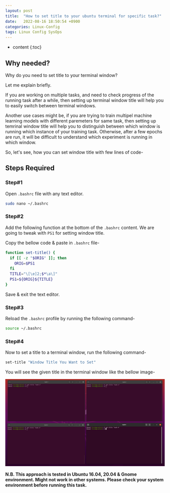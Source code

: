 ```yaml
---
layout: post
title:  "How to set title to your ubuntu terminal for specific task?"
date:   2022-08-16 18:50:54 +0900
categories: Linux-Config
tags: Linux Config SysOps
---
```


* content
{:toc}

## Why needed?

Why do you need to set title to your terminal window?

Let me explain briefly.

If you are working on multiple tasks, and need to check progress of the running task after a while, then setting up terminal window title will help you to easily switch between terminal windows.

Another use cases might be, if you are trying to train multipel machine learning models with different paremeters for same task, then setting up temrinal window title will help you to distinguish between which window is running which instance of your training task. Otherwise, after a few epochs are run, it will be difficult to understand which experiment is running in which window.

So, let's see, how you can set window title with few lines of code-

## Steps Required

### Step#1
Open ```.bashrc``` file with any text editor.

```bash
sudo nano ~/.bashrc
```

### Step#2
Add the following function at the bottom of the ```.bashrc``` content. We are going to tweak with ```PS1``` for setting window title.

Copy the bellow code & paste in ```.bashrc``` file-

```bash
function set-title() {
  if [[ -z "$ORIG" ]]; then
    ORIG=$PS1
  fi
  TITLE="\[\e]2;$*\a\]"
  PS1=${ORIG}${TITLE}
}
```

Save & exit the text editor.

### Step#3
Reload the ```.bashrc``` profile by running the following command-

```bash
source ~/.bashrc
```

### Step#4
Now to set a title to a terminal window, run the following command-

```bash
set-title "Window Title You Want to Set"
```
You will see the given title in the terminal window like the bellow image-

![terminal title](https://raw.githubusercontent.com/faruk-ahmad/faruk-ahmad.github.io/main/__images__/Linux-Config/bash-title.png)

**N.B. This approach is tested in Ubuntu 16.04, 20.04 & Gnome environment. Might not work in other systems. Please check your system environment before running this task.**
